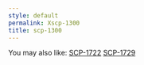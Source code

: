 ```yaml
---
style: default
permalink: Xscp-1300
title: scp-1300
---
```

You may also like:
[SCP-1722](http://scp-wiki.net/scp-1722)
[SCP-1729](http://scp-wiki.net/scp-1729)